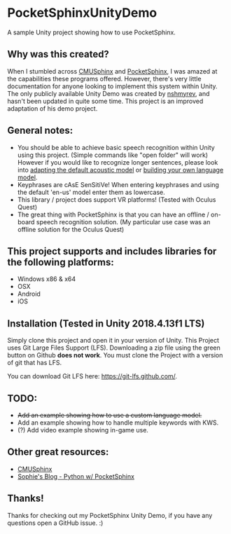 # PocketSphinxUnityDemo
A sample Unity project showing how to use PocketSphinx.

## Why was this created? 
When I stumbled across [CMUSphinx](https://cmusphinx.github.io/) and [PocketSphinx](https://github.com/cmusphinx/pocketsphinx), I was amazed at the capabilities these programs offered. However, there's very little documentation for anyone looking to implement this system within Unity. The only publicly available Unity Demo was created by [nshmyrev](https://github.com/cmusphinx/pocketsphinx-unity-demo), and hasn't been updated in quite some time. This project is an improved adaptation of his demo project. 

## General notes:
- You should be able to achieve basic speech recognition within Unity using this project. (Simple commands like "open folder" will work) However if you would like to recognize longer sentences, please look into [adapting the default acoustic model](https://cmusphinx.github.io/wiki/tutorialadapt/) or [building your own language model](https://cmusphinx.github.io/wiki/tutoriallm/).
- Keyphrases are cAsE SenSitiVe! When entering keyphrases and using the default 'en-us' model enter them as lowercase.
- This library / project does support VR platforms! (Tested with Oculus Quest) 
- The great thing with PocketSphinx is that you can have an offline / on-board speech recognition solution. (My particular use case was an offline solution for the Oculus Quest)

## This project supports and includes libraries for the following platforms:
- Windows x86 & x64
- OSX
- Android
- iOS

## Installation (Tested in Unity 2018.4.13f1 LTS)
Simply clone this project and open it in your version of Unity. This Project uses Git Large Files Support (LFS). Downloading a zip file using the green button on Github **does not work**. You must clone the Project with a version of git that has LFS. 

You can download Git LFS here: https://git-lfs.github.com/.

## TODO:
- ~~Add an example showing how to use a custom language model.~~
- Add an example showing how to handle multiple keywords with KWS.
- (?) Add video example showing in-game use.

## Other great resources:
- [CMUSphinx](https://cmusphinx.github.io/)
- [Sophie's Blog - Python w/ PocketSphinx](http://blog.justsophie.com/python-speech-to-text-with-pocketsphinx/)

## Thanks!
Thanks for checking out my PocketSphinx Unity Demo, if you have any questions open a GitHub issue. :)
